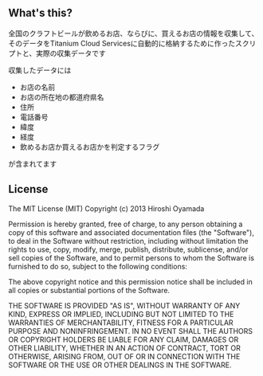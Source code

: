 ## What's this?

全国のクラフトビールが飲めるお店、ならびに、買えるお店の情報を収集して、そのデータをTitanium Cloud Servicesに自動的に格納するために作ったスクリプトと、実際の収集データです

収集したデータには

- お店の名前
- お店の所在地の都道府県名
- 住所
- 電話番号
- 緯度
- 経度
- 飲めるお店か買えるお店かを判定するフラグ

が含まれてます


## License

The MIT License (MIT)
Copyright (c) 2013 Hiroshi Oyamada

Permission is hereby granted, free of charge, to any person obtaining a copy of this software and associated documentation files (the "Software"), to deal in the Software without restriction, including without limitation the rights to use, copy, modify, merge, publish, distribute, sublicense, and/or sell copies of the Software, and to permit persons to whom the Software is furnished to do so, subject to the following conditions:

The above copyright notice and this permission notice shall be included in all copies or substantial portions of the Software.

THE SOFTWARE IS PROVIDED "AS IS", WITHOUT WARRANTY OF ANY KIND, EXPRESS OR IMPLIED, INCLUDING BUT NOT LIMITED TO THE WARRANTIES OF MERCHANTABILITY, FITNESS FOR A PARTICULAR PURPOSE AND NONINFRINGEMENT. IN NO EVENT SHALL THE AUTHORS OR COPYRIGHT HOLDERS BE LIABLE FOR ANY CLAIM, DAMAGES OR OTHER LIABILITY, WHETHER IN AN ACTION OF CONTRACT, TORT OR OTHERWISE, ARISING FROM, OUT OF OR IN CONNECTION WITH THE SOFTWARE OR THE USE OR OTHER DEALINGS IN THE SOFTWARE.
